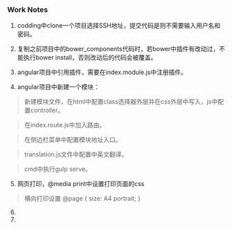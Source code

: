### Work Notes

1. codding中clone一个项目选择SSH地址，提交代码是则不需要输入用户名和密码。

2. 复制之前项目中的bower_components代码时，若bower中插件有改动过，不能执行bower install，否则改动后的代码会被覆盖。

3. angular项目中引用插件，需要在index.module.js中注册插件。

4. angular项目中新建一个模块：

 > 新建模块文件，在html中配置class选择器外层并在css外层中写入，js中配置controller。

 > 在index.route.js中加入路由。
 
 > 在侧边栏菜单中配置模块地址入口。
 
 > translation.js文件中配置中英文翻译。
 
 > cmd中执行gulp serve。

5. 网页打印，@media print中设置打印页面的css
  
  > 横向打印设置 @page {
  size: A4 portrait;
}
6. 

7. 
